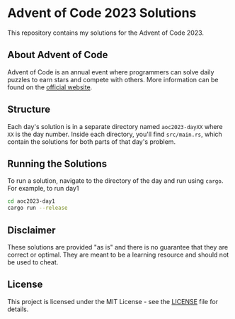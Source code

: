 # Advent of Code 2023 Solutions

This repository contains my solutions for the Advent of Code 2023.

## About Advent of Code

Advent of Code is an annual event where programmers can solve daily puzzles to earn stars and compete with others. More information can be found on the [official website](https://adventofcode.com/2023).

## Structure

Each day's solution is in a separate directory named `aoc2023-dayXX` where `XX` is the day number. Inside each directory, you'll find `src/main.rs`, which contain the solutions for both parts of that day's problem.

## Running the Solutions

To run a solution, navigate to the directory of the day and run using `cargo`. For example, to run day1

```bash
cd aoc2023-day1
cargo run --release
```

## Disclaimer

These solutions are provided "as is" and there is no guarantee that they are correct or optimal. They are meant to be a learning resource and should not be used to cheat.

## License

This project is licensed under the MIT License - see the [LICENSE](LICENSE) file for details.